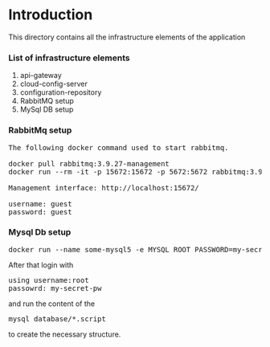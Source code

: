 # Introduction

This directory contains all the infrastructure elements of the application

### List of infrastructure elements

1. api-gateway
2. cloud-config-server
3. configuration-repository
4. RabbitMQ setup
5. MySql DB setup


### RabbitMq setup
<pre>
The following docker command used to start rabbitmq.

docker pull rabbitmq:3.9.27-management
docker run --rm -it -p 15672:15672 -p 5672:5672 rabbitmq:3.9.27-management

Management interface: http://localhost:15672/

username: guest
password: guest
</pre>

### Mysql Db setup

<pre>
docker run --name some-mysql5 -e MYSQL_ROOT_PASSWORD=my-secret-pw -d -p 3306:3306 mysql
</pre>

After that login with
<pre>
using username:root
passowrd: my-secret-pw
</pre>
and run the content of the
<pre>
mysql_database/*.script
</pre>
to create the necessary structure.
